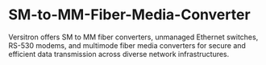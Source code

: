 # SM-to-MM-Fiber-Media-Converter
Versitron offers SM to MM fiber converters, unmanaged Ethernet switches, RS-530 modems, and multimode fiber media converters for secure and efficient data transmission across diverse network infrastructures.

